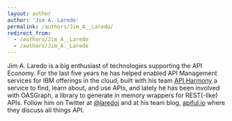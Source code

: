 ```yaml
---
layout: author
author: 'Jim A. Laredo'
permalink: /authors/Jim_A__Laredo/
redirect_from:
  - /authors/Jim_A__Laredo
  - /authors/Jim_A._Laredo
---
```


Jim A. Laredo is a big enthusiast of technologies supporting the API Economy. For the last five years he has helped enabled API Management services for IBM offerings in the cloud, built with his team [API Harmony](http://ibm.biz/apiharmony) a service to find, learn about, and use APIs, and lately he has been involved with OASGraph, a library to generate in memory wrappers for REST(-like) APIs.
Follow him on Twitter at [@laredoj](https://twitter.com/laredoj) and at his team blog, [apiful.io](http://apiful.io) where they discuss all things API.
